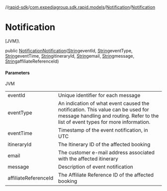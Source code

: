 //[rapid-sdk](../../../index.md)/[com.expediagroup.sdk.rapid.models](../index.md)/[Notification](index.md)/[Notification](-notification.md)

# Notification

[JVM]\

public [Notification](index.md)[Notification](-notification.md)([String](https://docs.oracle.com/javase/8/docs/api/java/lang/String.html)eventId, [String](https://docs.oracle.com/javase/8/docs/api/java/lang/String.html)eventType, [String](https://docs.oracle.com/javase/8/docs/api/java/lang/String.html)eventTime, [String](https://docs.oracle.com/javase/8/docs/api/java/lang/String.html)itineraryId, [String](https://docs.oracle.com/javase/8/docs/api/java/lang/String.html)email, [String](https://docs.oracle.com/javase/8/docs/api/java/lang/String.html)message, [String](https://docs.oracle.com/javase/8/docs/api/java/lang/String.html)affiliateReferenceId)

#### Parameters

JVM

| | |
|---|---|
| eventId | Unique identifier for each message |
| eventType | An indication of what event caused the notification. This value can be used for message handling and routing. Refer to the list of event types for more information. |
| eventTime | Timestamp of the event notification, in UTC |
| itineraryId | The Itinerary ID of the affected booking |
| email | The customer e-mail address associated with the affected itinerary |
| message | Description of event notification |
| affiliateReferenceId | The Affiliate Reference ID of the affected booking |
